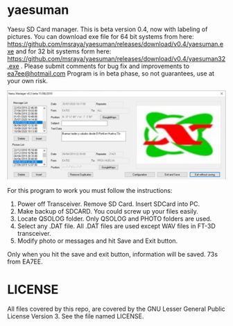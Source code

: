 # yaesuman
Yaesu SD Card manager. This is beta version 0.4, now with labeling of pictures.
You can download exe file for 64 bit systems from here: https://github.com/msraya/yaesuman/releases/download/v0.4/yaesuman.exe and for 32 bit systems form here: https://github.com/msraya/yaesuman/releases/download/v0.4/yaesuman32.exe .
Please submit comments for bug fix and improvements to ea7ee@hotmail.com
Program is in beta phase, so not guarantees, use at your own risk.

![Alt text](yaesuman.png?raw=true "Main Window")

For this program to work you must follow the instructions:
1. Power off Transceiver. Remove SD Card. Insert SDCard into PC.
2. Make backup of SDCARD. You could screw up your files easily.
3. Locate QSOLOG folder. Only QSOLOG and PHOTO folders are used.
4. Select any .DAT file. All .DAT files are used except WAV files in FT-3D transceiver.
5. Modify photo or messages and hit Save and Exit button.

Only when you hit the save and exit button, information will be saved.
73s from EA7EE.

# LICENSE
All files covered by this repo, are covered by the GNU Lesser General Public License Version 3. See the file named LICENSE.
